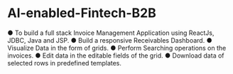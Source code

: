 # AI-enabled-Fintech-B2B
● To build a full stack Invoice Management Application using ReactJs, JDBC, Java and JSP. ● Build a responsive Receivables Dashboard. ● Visualize Data in the form of grids. ● Perform Searching operations on the invoices. ● Edit data in the editable fields of the grid. ● Download data of selected rows in predefined templates.
